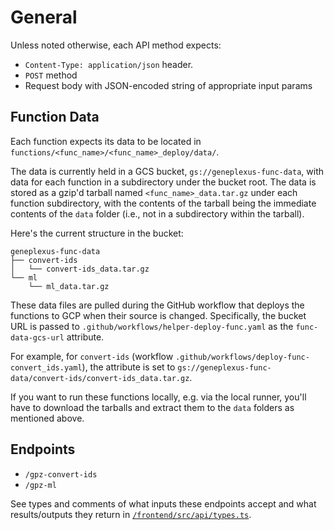 # General

Unless noted otherwise, each API method expects:

- `Content-Type: application/json` header.
- `POST` method
- Request body with JSON-encoded string of appropriate input params

## Function Data

Each function expects its data to be located in `functions/<func_name>/<func_name>_deploy/data/`.

The data is currently held in a GCS bucket, `gs://geneplexus-func-data`, with
data for each function in a subdirectory under the bucket root. The data is
stored as a gzip'd tarball named `<func_name>_data.tar.gz` under each function
subdirectory, with the contents of the tarball being the immediate contents of the
`data` folder (i.e., not in a subdirectory within the tarball).

Here's the current structure in the bucket:

```
geneplexus-func-data
├── convert-ids
│   └── convert-ids_data.tar.gz
└── ml
    └── ml_data.tar.gz
```

These data files are pulled during the GitHub workflow that deploys the
functions to GCP when their source is changed. Specifically, the bucket URL is
passed to `.github/workflows/helper-deploy-func.yaml` as the `func-data-gcs-url`
attribute.

For example, for `convert-ids` (workflow
`.github/workflows/deploy-func-convert_ids.yaml`), the attribute is set to
`gs://geneplexus-func-data/convert-ids/convert-ids_data.tar.gz`.

If you want to run these functions locally, e.g. via the local runner,
you'll have to download the tarballs and extract them to the `data`
folders as mentioned above.

## Endpoints

- `/gpz-convert-ids`
- `/gpz-ml`

See types and comments of what inputs these endpoints accept and what results/outputs they return in [`/frontend/src/api/types.ts`](../frontend/src/api/types.ts).
